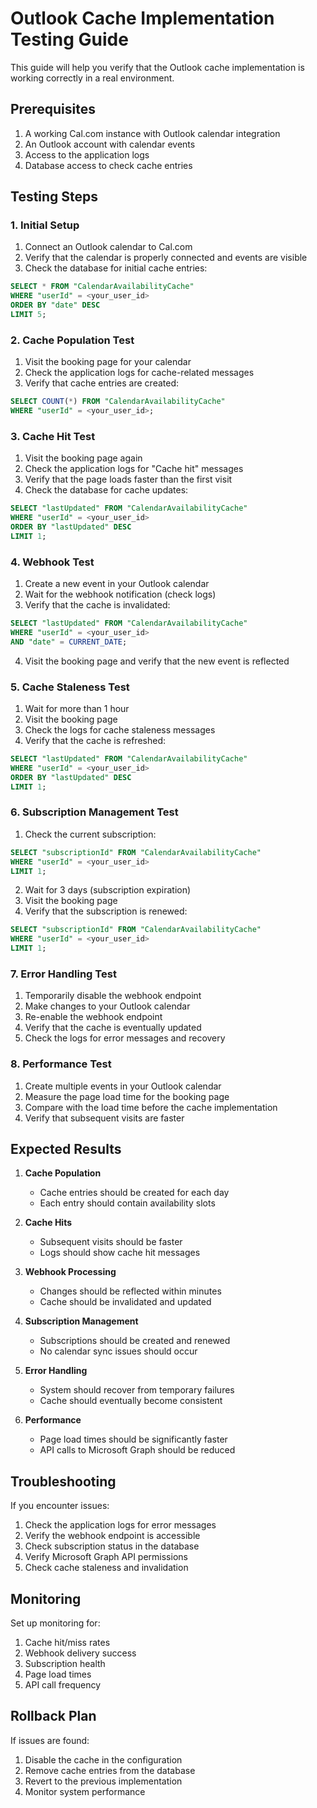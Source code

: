 # Outlook Cache Implementation Testing Guide

This guide will help you verify that the Outlook cache implementation is working correctly in a real environment.

## Prerequisites

1. A working Cal.com instance with Outlook calendar integration
2. An Outlook account with calendar events
3. Access to the application logs
4. Database access to check cache entries

## Testing Steps

### 1. Initial Setup

1. Connect an Outlook calendar to Cal.com
2. Verify that the calendar is properly connected and events are visible
3. Check the database for initial cache entries:
```sql
SELECT * FROM "CalendarAvailabilityCache" 
WHERE "userId" = <your_user_id> 
ORDER BY "date" DESC 
LIMIT 5;
```

### 2. Cache Population Test

1. Visit the booking page for your calendar
2. Check the application logs for cache-related messages
3. Verify that cache entries are created:
```sql
SELECT COUNT(*) FROM "CalendarAvailabilityCache" 
WHERE "userId" = <your_user_id>;
```

### 3. Cache Hit Test

1. Visit the booking page again
2. Check the application logs for "Cache hit" messages
3. Verify that the page loads faster than the first visit
4. Check the database for cache updates:
```sql
SELECT "lastUpdated" FROM "CalendarAvailabilityCache" 
WHERE "userId" = <your_user_id> 
ORDER BY "lastUpdated" DESC 
LIMIT 1;
```

### 4. Webhook Test

1. Create a new event in your Outlook calendar
2. Wait for the webhook notification (check logs)
3. Verify that the cache is invalidated:
```sql
SELECT "lastUpdated" FROM "CalendarAvailabilityCache" 
WHERE "userId" = <your_user_id> 
AND "date" = CURRENT_DATE;
```
4. Visit the booking page and verify that the new event is reflected

### 5. Cache Staleness Test

1. Wait for more than 1 hour
2. Visit the booking page
3. Check the logs for cache staleness messages
4. Verify that the cache is refreshed:
```sql
SELECT "lastUpdated" FROM "CalendarAvailabilityCache" 
WHERE "userId" = <your_user_id> 
ORDER BY "lastUpdated" DESC 
LIMIT 1;
```

### 6. Subscription Management Test

1. Check the current subscription:
```sql
SELECT "subscriptionId" FROM "CalendarAvailabilityCache" 
WHERE "userId" = <your_user_id> 
LIMIT 1;
```

2. Wait for 3 days (subscription expiration)
3. Visit the booking page
4. Verify that the subscription is renewed:
```sql
SELECT "subscriptionId" FROM "CalendarAvailabilityCache" 
WHERE "userId" = <your_user_id> 
LIMIT 1;
```

### 7. Error Handling Test

1. Temporarily disable the webhook endpoint
2. Make changes to your Outlook calendar
3. Re-enable the webhook endpoint
4. Verify that the cache is eventually updated
5. Check the logs for error messages and recovery

### 8. Performance Test

1. Create multiple events in your Outlook calendar
2. Measure the page load time for the booking page
3. Compare with the load time before the cache implementation
4. Verify that subsequent visits are faster

## Expected Results

1. **Cache Population**
   - Cache entries should be created for each day
   - Each entry should contain availability slots

2. **Cache Hits**
   - Subsequent visits should be faster
   - Logs should show cache hit messages

3. **Webhook Processing**
   - Changes should be reflected within minutes
   - Cache should be invalidated and updated

4. **Subscription Management**
   - Subscriptions should be created and renewed
   - No calendar sync issues should occur

5. **Error Handling**
   - System should recover from temporary failures
   - Cache should eventually become consistent

6. **Performance**
   - Page load times should be significantly faster
   - API calls to Microsoft Graph should be reduced

## Troubleshooting

If you encounter issues:

1. Check the application logs for error messages
2. Verify the webhook endpoint is accessible
3. Check subscription status in the database
4. Verify Microsoft Graph API permissions
5. Check cache staleness and invalidation

## Monitoring

Set up monitoring for:

1. Cache hit/miss rates
2. Webhook delivery success
3. Subscription health
4. Page load times
5. API call frequency

## Rollback Plan

If issues are found:

1. Disable the cache in the configuration
2. Remove cache entries from the database
3. Revert to the previous implementation
4. Monitor system performance 